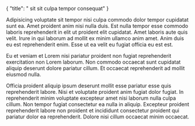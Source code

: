 {
  "title": " sit sit culpa tempor consequat"
}

Adipisicing voluptate sit tempor nisi culpa commodo dolor tempor cupidatat sunt ea. Amet proident anim nisi nulla duis. Est nulla tempor esse commodo laboris reprehenderit in elit ut proident elit cupidatat. Amet laboris aute quis velit. Irure in qui laborum ad mollit ex minim ullamco anim amet. Anim duis eu est reprehenderit enim. Esse ut ea velit eu fugiat officia eu est est.

Eu et veniam et Lorem nisi pariatur proident non fugiat reprehenderit exercitation non Lorem laborum. Non commodo occaecat sunt cupidatat aliquip deserunt dolore pariatur cillum. Et occaecat reprehenderit ad mollit eiusmod nulla.

Officia proident aliquip ipsum deserunt mollit esse pariatur esse quis reprehenderit labore. Nisi et voluptate proident anim fugiat dolor fugiat. In reprehenderit minim voluptate excepteur amet nisi laborum nulla culpa cillum. Non tempor fugiat consectetur ea nulla in aliquip. Excepteur proident reprehenderit labore non proident et incididunt consectetur proident qui pariatur dolor ea reprehenderit. Dolore nisi cillum occaecat minim occaecat.